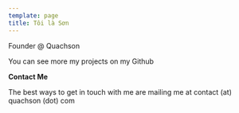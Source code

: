 ```yaml
---
template: page
title: Tôi là Sơn
---
```

Founder @ Quachson

You can see more my projects on my Github



**Contact Me**

The best ways to get in touch with me are mailing me at contact (at) quachson (dot) com

